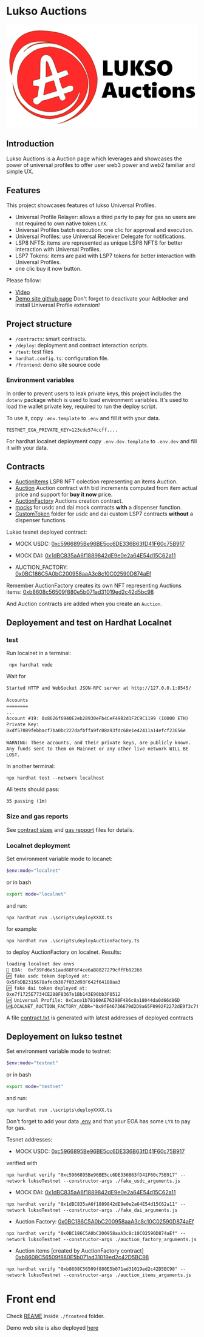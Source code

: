 # Lukso Auctions

![Lukso Auctions](./images/logo_banner.png)


## Introduction

Lukso Auctions is a Auction page which leverages and showcases the power of universal profiles to 
offer user web3 power and web2 familiar and simple UX.

## Features

This project showcases features of lukso Universal Profiles.

- Universal Profile Relayer: allows a third party to pay for gas so users are not required to own native token `LYX`.
- Universal Profiles batch execution: one clic for approval and execution.
- Universal Profiles: use  Universal Receiver Delegate for notifications.
- LSP8 NFTS: items are represented as unique LSP8 NFTS for better interaction with Universal Profiles. 
- LSP7 Tokens: items are paid with LSP7 tokens for better interaction with Universal Profiles.
- one clic buy it now button.

Please follow: 
- [Video](https://youtu.be/9zfBIr0yYic) 
- [Demo site github page](https://nabetse00.github.io/lukso-app)
Don't forget to deactivate your Adblocker and install Universal Profile extension!


## Project structure

- `/contracts`: smart contracts.
- `/deploy`: deployment and contract interaction scripts.
- `/test`: test files
- `hardhat.config.ts`: configuration file.
- `/frontend`: demo site source code

### Environment variables

In order to prevent users to leak private keys, this project includes the `dotenv` package which is used to load environment variables. It's used to load the wallet private key, required to run the deploy script.

To use it, copy `.env.template` to `.env` and fill it with your data.

```
TESTNET_EOA_PRIVATE_KEY=123cde574ccff....
```

For hardhat localnet deployment copy `.env.dev.template` to `.env.dev` and fill it with your data.


## Contracts

- [AuctionItems](./contracts/AuctionItems.sol) LSP8 NFT colection representing an items Auction.
- [Auction](./contracts/Auction.sol) Auction contract with bid increments computed from item actual price and support for  **buy it now** price.
- [AuctionFactory](./contracts/Auction_factory.sol) Auctions creation contract.
- [mocks](./contracts/mock/MockToken.sol) for usdc and dai mock contracts **with** a dispenser function.
- [CustomToken](./contracts/CustomToken.sol) folder for usdc and dai custom LSP7 contracts **without** a dispenser functions.

Lukso tesnet deployed contract:
- MOCK USDC: [0xc5966895Be96BE5cc6DE336B63fD41F60c75B917](https://explorer.execution.testnet.lukso.network/address/0xc5966895Be96BE5cc6DE336B63fD41F60c75B917)

- MOCK DAI: [0x1dBC835aA6f1889842dE9e0e2a64E54d15C62a11](https://explorer.execution.testnet.lukso.network/address/0x1dBC835aA6f1889842dE9e0e2a64E54d15C62a11)

- AUCTION_FACTORY: [0x0BC186C5A0bC200958aaA3c8c10C02590D874aEf](https://explorer.execution.testnet.lukso.network/address/0x0BC186C5A0bC200958aaA3c8c10C02590D874aEf)


Remember AuctionFactory creates its own NFT representing Auctions items:
[0xb8608c56509f880e5b071ad31019ed2c42d5bc98](https://explorer.execution.testnet.lukso.network/address/0xb8608c56509f880e5b071ad31019ed2c42d5bc98)

And Auction contracts are added when you create an `Auction`.

## Deployement and test on Hardhat Localnet

### test
Run localnet in a terminal:
```console
 npx hardhat node
```

Wait for 
```
Started HTTP and WebSocket JSON-RPC server at http://127.0.0.1:8545/

Accounts
========
...
Account #19: 0x8626f6940E2eb28930eFb4CeF49B2d1F2C9C1199 (10000 ETH)
Private Key: 0xdf57089febbacf7ba0bc227dafbffa9fc08a93fdc68e1e42411a14efcf23656e

WARNING: These accounts, and their private keys, are publicly known.
Any funds sent to them on Mainnet or any other live network WILL BE LOST.
```

In another terminal:
```console
npx hardhat test --network localhost 
```

All tests should pass:
```
35 passing (1m)
```

### Size and gas reports

See [contract sizes](./contracts-sizes.txt) and [gas repport](./report-gas-lukso.txt) files for details.

### Localnet deployment

Set environment variable mode to locanet:

```powershell
$env:mode="localnet" 
```
or in bash
```bash
export mode="localnet"
```
and run:
```
npx hardhat run .\scripts\deployXXXX.ts
```
for example:
```
npx hardhat run .\scripts\deployAuctionFactory.ts
```
to deploy AuctionFactory on localnet. Results:

```
loading localnet dev envs
🔑 EOA:  0xf39Fd6e51aad88F6F4ce6aB8827279cffFb92266
🆙 fake usdc token deployed at: 0x5FbDB2315678afecb367f032d93F642f64180aa3
🆙 fake dai token deployed at: 0xe7f1725E7734CE288F8367e1Bb143E90bb3F0512
🆙 Universal Profile: 0xCace1b78160AE76398F486c8a18044da0d66d86D
🆙LOCALNET_AUCTION_FACTORY_ADDR="0x9fE46736679d2D9a65F0992F2272dE9f3c7fa6e0"
```

A file [contract.txt](./contracts.txt) is generated with latest addresses
of deployed contracts

## Deployement on lukso testnet

Set environment variable mode to testnet:

```powershell
$env:mode="testnet" 
```
or in bash
```bash
export mode="testnet"
```
and run:
```
npx hardhat run .\scripts\deployXXXX.ts
```

Don't forget to add your data [.env](./.env.template) and that your EOA has some `LYX` to pay for gas.

Tesnet addresses:

- MOCK USDC: [0xc5966895Be96BE5cc6DE336B63fD41F60c75B917](https://explorer.execution.testnet.lukso.network/address/0xc5966895Be96BE5cc6DE336B63fD41F60c75B917)

verified with
```
npx hardhat verify "0xc5966895Be96BE5cc6DE336B63fD41F60c75B917" --network luksoTestnet --constructor-args ./fake_usdc_arguments.js
```

- MOCK DAI: [0x1dBC835aA6f1889842dE9e0e2a64E54d15C62a11](https://explorer.execution.testnet.lukso.network/address/0x1dBC835aA6f1889842dE9e0e2a64E54d15C62a11)

```
npx hardhat verify "0x1dBC835aA6f1889842dE9e0e2a64E54d15C62a11" --network luksoTestnet --constructor-args ./fake_dai_arguments.js 
```
- Auction Factory: [0x0BC186C5A0bC200958aaA3c8c10C02590D874aEf](https://explorer.execution.testnet.lukso.network/address/0x0BC186C5A0bC200958aaA3c8c10C02590D874aEf)
```
npx hardhat verify "0x0BC186C5A0bC200958aaA3c8c10C02590D874aEf" --network luksoTestnet --constructor-args ./auction_factory_arguments.js
```

- Auction items [created by AuctionFactory contract] 
[0xb8608C56509f880E5b071ad31019ed2c42D5BC98](https://explorer.execution.testnet.lukso.network/address/0xb8608C56509f880E5b071ad31019ed2c42D5BC98)

```
npx hardhat verify "0xb8608C56509f880E5b071ad31019ed2c42D5BC98" --network luksoTestnet --constructor-args ./auction_items_arguments.js 
```

# Front end

Check [REAME](./frontend/README.md) inside `./frontend` folder.

Demo web site is also deployed [here](https://nabetse00.github.io/lukso-app/)

